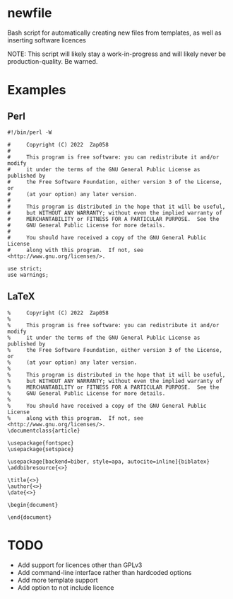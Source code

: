 newfile
=======

Bash script for automatically creating new files from templates, as well as inserting software licences

NOTE: This script will likely stay a work-in-progress and will likely never be production-quality. Be warned.

Examples
========

## Perl

```
#!/bin/perl -W

#     Copyright (C) 2022  Zap058
# 
#     This program is free software: you can redistribute it and/or modify
#     it under the terms of the GNU General Public License as published by
#     the Free Software Foundation, either version 3 of the License, or
#     (at your option) any later version.
# 
#     This program is distributed in the hope that it will be useful,
#     but WITHOUT ANY WARRANTY; without even the implied warranty of
#     MERCHANTABILITY or FITNESS FOR A PARTICULAR PURPOSE.  See the
#     GNU General Public License for more details.
# 
#     You should have received a copy of the GNU General Public License
#     along with this program.  If not, see <http://www.gnu.org/licenses/>.

use strict;
use warnings;
```

## LaTeX

```
%     Copyright (C) 2022  Zap058
% 
%     This program is free software: you can redistribute it and/or modify
%     it under the terms of the GNU General Public License as published by
%     the Free Software Foundation, either version 3 of the License, or
%     (at your option) any later version.
% 
%     This program is distributed in the hope that it will be useful,
%     but WITHOUT ANY WARRANTY; without even the implied warranty of
%     MERCHANTABILITY or FITNESS FOR A PARTICULAR PURPOSE.  See the
%     GNU General Public License for more details.
% 
%     You should have received a copy of the GNU General Public License
%     along with this program.  If not, see <http://www.gnu.org/licenses/>.
\documentclass{article}

\usepackage{fontspec}
\usepackage{setspace}

\usepackage[backend=biber, style=apa, autocite=inline]{biblatex}
\addbibresource{<>}

\title{<>}
\author{<>}
\date{<>}

\begin{document}

\end{document}
```

TODO
====

  * Add support for licences other than GPLv3
  * Add command-line interface rather than hardcoded options
  * Add more template support
  * Add option to not include licence
